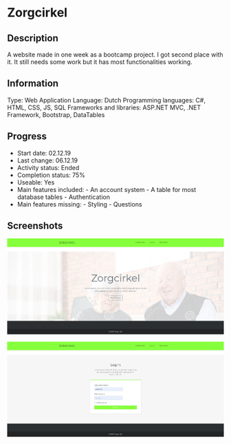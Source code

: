 # Zorgcirkel
 
## Description
A website made in one week as a bootcamp project.
I got second place with it.
It still needs some work but it has most functionalities working.


## Information
Type: Web Application
Language: Dutch
Programming languages: C#, HTML, CSS, JS, SQL
Frameworks and libraries: ASP.NET MVC, .NET Framework, Bootstrap, DataTables


## Progress
- Start date: 02.12.19
- Last change: 06.12.19
- Activity status: Ended
- Completion status: 75%
- Useable: Yes
- Main features included: 
      - An account system
      - A table for most database tables
      - Authentication
- Main features missing: 
          - Styling
          - Questions


## Screenshots
![Home](/Screenshots/Home.png)

![Log In](/Screenshots/Log%20In.png)
